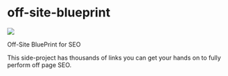 # off-site-blueprint
<img src="https://image.ibb.co/h7i7uk/MOCKUP.jpg"/>

Off-Site BluePrint for SEO

This side-project has thousands of links you can get your hands on to fully perform off page SEO.

